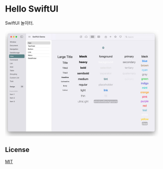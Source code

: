 # Hello SwiftUI

SwiftUI 놀이터.

![Screenshot01](Images/Screenshot01.jpg)

## License

[MIT](LICENSE)
